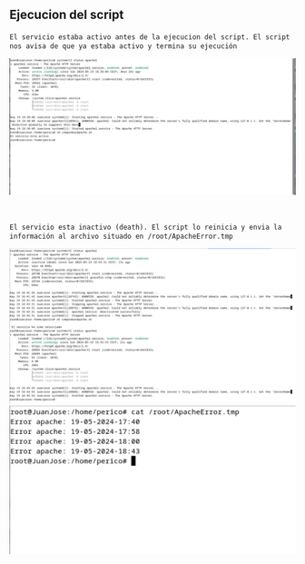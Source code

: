 
## Ejecucion del script
````
El servicio estaba activo antes de la ejecucion del script. El script nos avisa de que ya estaba activo y termina su ejecución
````
![servicio running](https://github.com/N1tr0Zeu5/Trabajo-Bloque-V/blob/Ejercicio_1/Serviciorunning.png)

<br>

````
El servicio esta inactivo (death). El script lo reinicia y envia la información al archivo situado en /root/ApacheError.tmp
````
![ReinicioServicio](https://github.com/N1tr0Zeu5/Trabajo-Bloque-V/blob/Ejercicio_1/ReinicioServicio.png)
![Archivo-ApacheError.tmp](https://github.com/N1tr0Zeu5/Trabajo-Bloque-V/blob/Ejercicio_1/Archivo-ApacheErrortpm.png)
